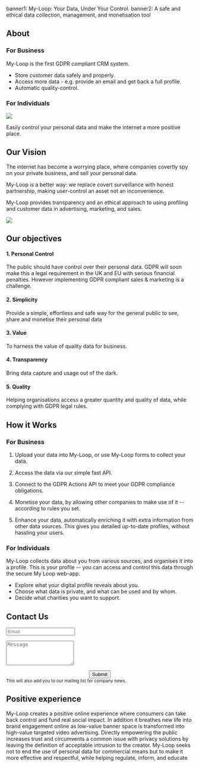 banner1: My-Loop: Your Data, Under Your Control.
banner2: A safe and ethical data collection, management, and monetisation tool

## About

<div class="row">
<div class="col-md-6 col-sm-6">

### For Business

My-Loop is the first GDPR compliant CRM system. 

 - Store customer data safely and properly.
 - Access more data - e.g. provide an email and get back a full profile.
 - Automatic quality-control.

</div><div class="col-md-6 col-sm-6 start-h3">

### For Individuals

<img src="img/hands.folded.jpg" class="img-thumbnail side pull-left">

Easily control your personal data 
and make the internet a more positive place.

</div></div>
<div style='clear:both'></div>

## Our Vision 

<div class="col-md-7 col-sm-7">

The internet has become a worrying place,
where companies covertly spy on your private business,
and sell your personal data.

My-Loop is a better way: we replace 
covert surveillance with honest partnership, 
making user-control an asset not an inconvenience.

My-Loop provides transparency and an ethical approach 
to using profiling and customer data in 
advertising, marketing, and sales.

</div><div class="col-md-5 col-sm-5">
<img src="img/cameras.on.wall.jpg" class="img-thumbnail fill-width">
</div>
<div style='clear:both'></div>

## Our objectives

#### 1. Personal Control
The public should have control over their personal data.
GDPR will soon make this a legal requirement in the UK and
EU with serious financial penalties. 
However implementing GDPR compliant sales & marketing is a challenge.

#### 2. Simplicity
Provide a simple, effortless and safe way for the general public to see, share and monetise their personal data

#### 3. Value
To harness the value of quality data for business.

#### 4. Transparency
Bring data capture and usage out of the dark.

#### 5. Quality
Helping organisations access a greater quantity and quality of data, while complying with GDPR legal rules.


## How it Works

### For Business

1. Upload your data into My-Loop, or use My-Loop forms to collect your data.

2. Access the data via our simple fast API.

3. Connect to the GDPR Actions API to meet your GDPR compliance obligations.

4. Monetise your data, by allowing other companies to make use of it -- according to rules you set. 

5. Enhance your data, automatically enriching it with extra information from other data sources.
This gives you detailed up-to-date profiles, without hassling your users.

### For Individuals

My-Loop collects data about you from various sources, and organises it into a profile. This is your profile -- you can access and control this data through the secure My Loop web-app. 

 - Explore what your digital profile reveals about you. 
 - Choose what data is private, and what can be used and by whom. 
 - Decide what charities you want to support.


## Contact Us

<form class="contact clearfix" action="https://issues.soda.sh/forms-form.json" 
	method="post" id="contactform">
	<input type="hidden" name="mlist" value="contact,company-news">
	<div class="col-md-offset-2 col-md-8">
		<div class="col-md-offset-3 col-md-6">
			<span class="thankyoufield" id="sendclickresult"></span>
		</div>
		<div class="form-group">
			<input class="col-md-12" type="email" name="email" placeholder="Email" required="true">
			<div class="help-block with-errors">
			</div>
			<!-- Cheap Vertical Space -->
			<div class="col-md-12" style="height:1em;">
			</div>
			<!-- End of Cheap Vertical Space -->
			<textarea rows="4" placeholder="Message" class="form-control" name="message"></textarea>
			<!-- Cheap Vertical Space -->
			<div class="col-md-12" style="height:1em;">
			</div>
			<!-- End of Cheap Vertical Space -->
			<center>
				<button class="jumbotron-btn btn" type="submit" id="sendcontactform">Submit</button>
			</center>
			<small>This will also add you to our mailing list for company news.</small>
		</div>
	</div>
</form>        


## Positive experience

My-Loop creates a positive online experience where consumers can take back control and fund real social impact. In addition it breathes new life into brand engagement online as low-value banner space is transformed into high-value targeted video advertising. Directly empowering the public increases trust and circumvents a common issue with privacy solutions by leaving the definition of acceptable intrusion to the creator. My-Loop seeks not to end the use of personal data for commercial means but to make it more effective and respectful, while helping regulate, inform, and educate


